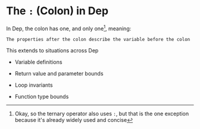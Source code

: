 # The `:` (Colon) in Dep

In Dep, the colon has one, and only one[^1], meaning: 

```dep
The properties after the colon describe the variable before the colon
```

This extends to situations across Dep

* Variable definitions

* Return value and parameter bounds

* Loop invariants

* Function type bounds

[^1]: Okay, so the ternary operator also uses `:`, but that is the one exception because it's already widely used and concise